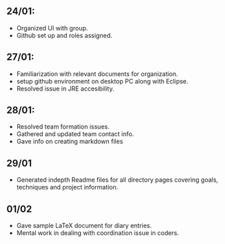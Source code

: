 ## 24/01:
* Organized UI with group.  
* Github set up and roles assigned.
## 27/01:
* Familiarization with relevant documents for organization. 
* setup github environment on desktop PC along with Eclipse. 
* Resolved issue in JRE accesibility.
## 28/01: 
* Resolved team formation issues. 
* Gathered and updated team contact info.
* Gave info on creating markdown files
## 29/01
* Generated indepth Readme files for all directory pages covering goals, techniques and project information.
## 01/02
* Gave sample LaTeX document for diary entries.
* Mental work in dealing with coordination issue in coders.